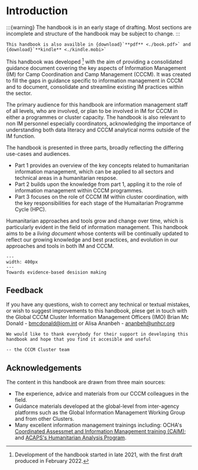 # Introduction
:::{warning}
The handbook is in an early stage of drafting. Most sections are incomplete and structure of the handbook may be subject to change.
:::

```{note}
This handbook is also availble in {download}`**pdf** <./book.pdf>` and {download}`**kindle** <./kindle.mobi>` 
```

This handbook was developed [^ref1] with the aim of providing a consolidated guidance document covering the key aspects of Information Management (IM) for Camp Coordination and Camp Management (CCCM). It was created to fill the gaps in guidance specific to information management in CCCM and to document, consolidate and streamline existing IM practices within the sector.

The primary audience for this handbook are information management staff of all levels, who are involved, or plan to be involved in IM for CCCM in either a programmes or cluster capacity. The handbook is also relevant to non IM personnel especially coordinators, acknowledging the importance of understanding both data literacy and CCCM analytical norms outside of the IM function.

The handbook is presented in three parts, broadly reflecting the differing use-cases and audiences. 
- Part 1 provides an overview of the key concepts related to humanitarian information management, which can be applied to all sectors and technical areas in a humanitarian respose. 
- Part 2 builds upon the knowledge from part 1, appling it to the role of information management within CCCM programmes.
- Part 3 focuses on the role of CCCM IM within cluster coordination, with the key responsibilities for each stage of the Humaitarian Programme Cycle (HPC).

Humanitarian approaches and tools grow and change over time, which is particularly evident in the field of information management. This handbook aims to be a *living document* whose contents will be continually updated to reflect our growing knowledge and best practices, and evolution in our approaches and tools in both IM and CCCM.

```{figure} part1/images/spirits.jpg
---
width: 400px
---
Towards evidence-based desision making
```

## Feedback
If you have any questions, wish to correct any technical or textual mistakes, or wish to suggest improvements to this handbook, plese get in touch with the Global CCCM Cluster Information Management Officers (IMO) Brian Mc Donald - [bmcdonald@iom.int](mailto:bmcdonald@iom.int) or Alisa Ananbeh - [ananbeh@unhcr.org](mailto:ananbeh@unhcr.org)

```{epigraph}
We would like to thank everybody for their support in developing this handbook and hope that you find it accesible and useful

-- the CCCM Cluster team
```

## Acknowledgements
The content in this handbook are drawn from three main sources:
- The experience, advice and materials from our CCCM colleagues in the field.
- Guidance materials developed at the global-level from inter-agency platforms such as the Global Information Management Working Group and from other Clusters.
- Many excellent information management trainings including: OCHA's [Coordinated Assessmet and Information Management training (CAIM)](https://www.humanitarianresponse.info/en/operations/simulation-training/caim); and [ACAPS's Humanitarian Analysis Program](https://www.acaps.org/humanitarian-analysis-programme-hap).



[^ref1]: Development of the handbook started in late 2021, with the first draft produced in February 2022.
[^ref2]: A sample footnote with {download}`file <./part1/files/jiaf.pdf>`

